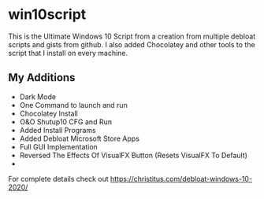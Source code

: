 # win10script
This is the Ultimate Windows 10 Script from a creation from multiple debloat scripts and gists from github. I also added Chocolatey and other tools to the script that I install on every machine.

## My Additions

- Dark Mode
- One Command to launch and run
- Chocolatey Install
- O&O Shutup10 CFG and Run
- Added Install Programs
- Added Debloat Microsoft Store Apps
- Full GUI Implementation
- Reversed The Effects Of VisualFX Button (Resets VisualFX To Default)
- 
For complete details check out https://christitus.com/debloat-windows-10-2020/
